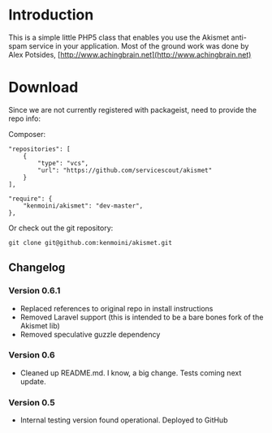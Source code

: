 # Introduction

This is a simple little PHP5 class that enables you use the Akismet anti-spam service in your application.
Most of the ground work was done by Alex Potsides, [http://www.achingbrain.net](http://www.achingbrain.net)

# Download

Since we are not currently registered with packageist, need to provide the repo info:

Composer:

	"repositories": [
		{
			"type": "vcs",
			"url": "https://github.com/servicescout/akismet"
		}
	],

	"require": {
		"kenmoini/akismet": "dev-master",
	},

Or check out the git repository:

	git clone git@github.com:kenmoini/akismet.git

## Changelog

### Version 0.6.1

* Replaced references to original repo in install instructions
* Removed Laravel support (this is intended to be a bare bones fork of the Akismet lib)
* Removed speculative guzzle dependency

### Version 0.6

* Cleaned up README.md.  I know, a big change.	Tests coming next update.

### Version 0.5

* Internal testing version found operational. Deployed to GitHub
